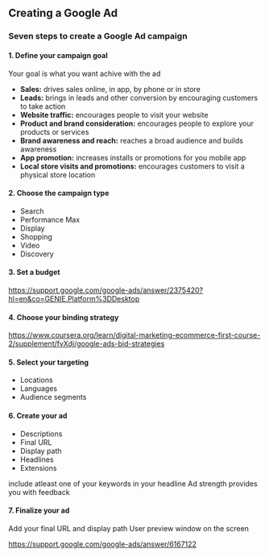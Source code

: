 ## Creating a Google Ad

### Seven steps to create a Google Ad campaign

#### 1. Define your campaign goal

Your goal is what you want achive with the ad
- **Sales:** drives sales online, in app, by phone or in store
- **Leads:** brings in leads and other conversion by encouraging customers to take action
- **Website traffic:** encourages people to visit your website
- **Product and brand consideration:** encourages people to explore your products or services
- **Brand awareness and reach:** reaches a broad audience and builds awareness
- **App promotion:** increases installs or promotions for you mobile app
- **Local store visits and promotions:** encourages customers to visit a physical store location 

#### 2. Choose the campaign type

- Search
- Performance Max
- Display
- Shopping
- Video
- Discovery

#### 3. Set a budget
https://support.google.com/google-ads/answer/2375420?hl=en&co=GENIE.Platform%3DDesktop

#### 4. Choose your binding strategy
https://www.coursera.org/learn/digital-marketing-ecommerce-first-course-2/supplement/fvXdj/google-ads-bid-strategies

#### 5. Select your targeting
- Locations
- Languages
- Audience segments

#### 6. Create your ad

- Descriptions
- Final URL
- Display path
- Headlines
- Extensions

include atleast one of your keywords in your headline
Ad strength provides you with feedback

#### 7. Finalize your ad

Add your final URL and display path
User preview window on the screen 

https://support.google.com/google-ads/answer/6167122